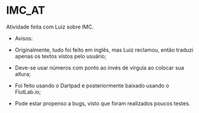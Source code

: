 # IMC_AT
Atividade feita com Luiz sobre IMC.

- Avisos: 

* Originalmente, tudo foi feito em inglês, mas Luiz reclamou, então traduzi apenas os textos vistos pelo usuário;

* Deve-se usar números com ponto ao invés de vírgula ao colocar sua altura;

* Foi feito usando o Dartpad e posteriormente baixado usando o FlutLab.io;

* Pode estar propenso a bugs, visto que foram realizados poucos testes.
